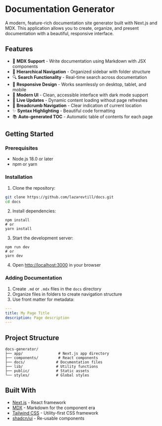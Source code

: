 # Documentation Generator

A modern, feature-rich documentation site generator built with Next.js and MDX. This application allows you to create, organize, and present documentation with a beautiful, responsive interface.

## Features

- 📝 **MDX Support** - Write documentation using Markdown with JSX components
- 🌳 **Hierarchical Navigation** - Organized sidebar with folder structure
- 🔍 **Search Functionality** - Real-time search across documentation
- 📱 **Responsive Design** - Works seamlessly on desktop, tablet, and mobile
- 🎨 **Modern UI** - Clean, accessible interface with dark mode support
- 🔄 **Live Updates** - Dynamic content loading without page refreshes
- 📍 **Breadcrumb Navigation** - Clear indication of current location
- ✨ **Syntax Highlighting** - Beautiful code formatting
- 📚 **Auto-generated TOC** - Automatic table of contents for each page

## Getting Started

### Prerequisites

- Node.js 18.0 or later
- npm or yarn

### Installation

1. Clone the repository:
```bash
git clone https://github.com/lazarevtill/docs.git
cd docs
```

2. Install dependencies:


```shellscript
npm install
# or
yarn install
```

3. Start the development server:


```shellscript
npm run dev
# or
yarn dev
```

4. Open [http://localhost:3000](http://localhost:3000) in your browser


### Adding Documentation

1. Create `.md` or `.mdx` files in the `docs` directory
2. Organize files in folders to create navigation structure
3. Use front matter for metadata:


```yaml
---
title: My Page Title
description: Page description
---
```

## Project Structure

```plaintext
docs-generator/
├── app/                # Next.js app directory
├── components/         # React components
├── docs/              # Documentation files
├── lib/               # Utility functions
├── public/            # Static assets
└── styles/            # Global styles
```

## Built With

- [Next.js](https://nextjs.org/) - React framework
- [MDX](https://mdxjs.com/) - Markdown for the component era
- [Tailwind CSS](https://tailwindcss.com/) - Utility-first CSS framework
- [shadcn/ui](https://ui.shadcn.com/) - Re-usable components
